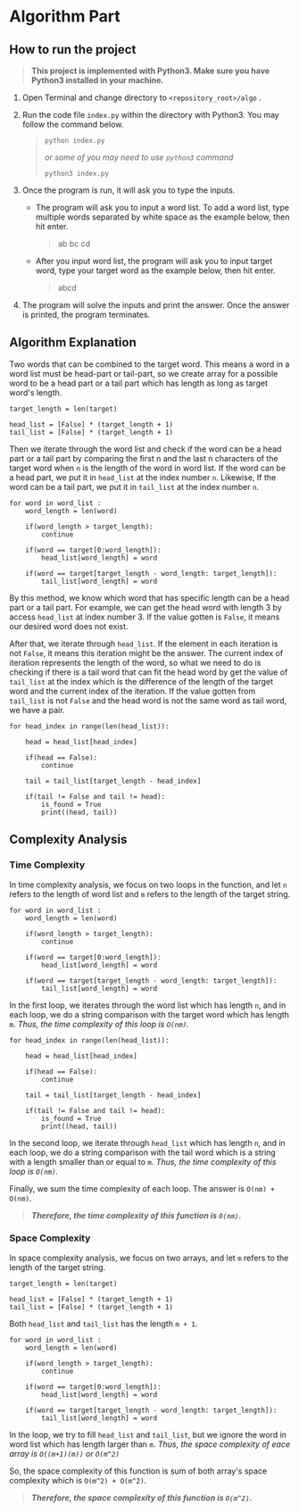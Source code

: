 # **Algorithm Part**

## **How to run the project**

> **This project is implemented with Python3. Make sure you have Python3 installed in your machine.**

1. Open Terminal and change directory to `<repository_root>/algo` .

2. Run the code file `index.py` within the directory with Python3. You may follow the command below.

    > `python index.py`
    >
    > *or some of you may need to use `python3` command*
    >
    > `python3 index.py`

3. Once the program is run, it will ask you to type the inputs.
    * The program will ask you to input a word list. To add a word list, type multiple words separated by white space as the example below, then hit enter.
        > ab bc cd
    * After you input word list, the program will ask you to input target word, type your target word as the example below, then hit enter.
        > abcd

4. The program will solve the inputs and print the answer. Once the answer is printed, the program terminates.

## **Algorithm Explanation**

Two words that can be combined to the target word. This means a word in a word list must be head-part or tail-part, so we create array for a possible word to be a head part or a tail part which has length as long as target word's length.

    target_length = len(target)

    head_list = [False] * (target_length + 1)
    tail_list = [False] * (target_length + 1)

Then we iterate through the word list and check if the word can be a head part or a tail part by comparing the first n and the last n characters of the target word when `n` is the length of the word in word list. If the word can be a head part, we put it in `head_list` at the index number `n`. Likewise, If the word can be a tail part, we put it in `tail_list` at the index number `n`.

    for word in word_list :
        word_length = len(word)

        if(word_length > target_length):
            continue
        
        if(word == target[0:word_length]):
            head_list[word_length] = word

        if(word == target[target_length - word_length: target_length]):
            tail_list[word_length] = word

By this method, we know which word that has specific length can be a head part or a tail part. For example, we can get the head word with length 3 by access `head_list` at index number 3. If the value gotten is `False`, it means our desired word does not exist.

After that, we iterate through `head_list`. If the element in each iteration is not `False`, it means this iteration might be the answer. The current index of iteration represents the length of the word, so what we need to do is checking if there is a tail word that can fit the head word by get the value of `tail_list` at the index which is the difference of the length of the target word and the current index of the iteration. If the value gotten from `tail_list` is not `False` and the head word is not the same word as tail word, we have a pair.

    for head_index in range(len(head_list)):

        head = head_list[head_index]

        if(head == False):
            continue

        tail = tail_list[target_length - head_index]
        
        if(tail != False and tail != head):
            is_found = True
            print((head, tail))

## **Complexity Analysis**

### **Time Complexity**

In time complexity analysis, we focus on two loops in the function, and let `n` refers to the length of word list and `m` refers to the length of the target string.

    for word in word_list :
        word_length = len(word)

        if(word_length > target_length):
            continue
        
        if(word == target[0:word_length]):
            head_list[word_length] = word

        if(word == target[target_length - word_length: target_length]):
            tail_list[word_length] = word

In the first loop, we iterates through the word list which has length `n`, and in each loop, we do a string comparison with the target word which has length `m`. *Thus, the time complexity of this loop is `O(nm)`.*

    for head_index in range(len(head_list)):

        head = head_list[head_index]

        if(head == False):
            continue

        tail = tail_list[target_length - head_index]
        
        if(tail != False and tail != head):
            is_found = True
            print((head, tail))

In the second loop, we iterate through `head_list` which has length `n`, and in each loop, we do a string comparison with the tail word which is a string with a length smaller than or equal to `m`. *Thus, the time complexity of this loop is `O(nm)`.*

Finally, we sum the time complexity of each loop. The answer is `O(nm) + O(nm)`.

> ***Therefore, the time complexity of this function is `O(nm)`.***

### **Space Complexity**

In space complexity analysis, we focus on two arrays, and let `m` refers to the length of the target string.

    target_length = len(target)

    head_list = [False] * (target_length + 1)
    tail_list = [False] * (target_length + 1)

Both `head_list` and `tail_list` has the length `m + 1`.

    for word in word_list :
        word_length = len(word)

        if(word_length > target_length):
            continue
        
        if(word == target[0:word_length]):
            head_list[word_length] = word

        if(word == target[target_length - word_length: target_length]):
            tail_list[word_length] = word

In the loop, we try to fill `head_list` and `tail_list`, but we ignore the word in word list which has length larger than `m`. *Thus, the space complexity of eace array is `O((m+1)(m))` or `O(m^2)`*

So, the space complexity of this function is sum of both array's space complexity which is `O(m^2) + O(m^2)`.

> ***Therefore, the space complexity of this function is `O(m^2)`.***
